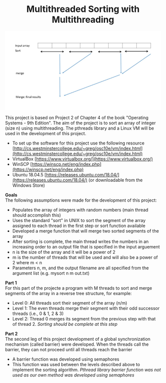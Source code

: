 <h1 align="center">Multithreaded Sorting with Multithreading</h1>

<p align="center">
  <img src=/msort.PNG>
</p>

This project is based on Project 2 of Chapter 4 of the book "Operating Systems - 9th Edition". The aim of the project is to sort an array of integer (size n) using multithreading. The pthreads library and a Linux VM will be used in the development of this project.
- To set up the software for this project use the following resource [http://cs.westminstercollege.edu/~greg/osc10e/vm/index.html](http://cs.westminstercollege.edu/~greg/osc10e/vm/index.html)
- VirtualBox [https://www.virtualbox.org/](https://www.virtualbox.org/)
- WinSCP [https://winscp.net/eng/index.php](https://winscp.net/eng/index.php)
- Ubuntu 18.04.5 [https://releases.ubuntu.com/18.04/](https://releases.ubuntu.com/18.04/) (or downloadable from the Windows Store)

**Goals**
<br>The following assumptions were made for the development of this project:
- Populates the array of integers with random numbers (main thread should accomplish this)
- Uses the standard "sort" in UNIX to sort the segment of the array assigned to each thread in the first step or sort function available
- Developed a merge function that will merge two sorted segments of the array
- After sorting is complete, the main thread writes the numbers in an increasing order to an output file that is specified in the input arguement
- n is the size of the array and it will be a power of 2
- m is the number of threads that will be used and will also be a power of 2 where m < n
- Parameters n, m, and the output filename are all specified from the argument list (e.g. mysort n m out.txt)

**Part 1**
<br>For this part of the projecte a program with M threads to sort and merge segments of the array in a reverse tree structure, for example: </p>
- Level 0: All threads sort their segment of the array (n/m)</br>
- Level 1: The even threads merge their segment with their odd successor threads (i.e., 0 & 1, 2 & 3)
- Level 2: Thread 0 merges its segment from the previous step with that of thread 2. _Sorting should be complete at this step_

**Part 2**
<br>The second leg of this project development of a global synchronization mechanism (called barrier) were developed. When the threads call the barrier, they can not proceed until all threads reach the barrier</br>
- A barrier function was developed using semaphores
- This function was used between the levels described above to implement the sorting algorithm. _Pthread library barrier function was not used as our own method was developed using semaphores_
